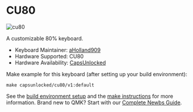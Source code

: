 # CU80

![cu80](https://i.imgur.com/p8D4POn.png)

A customizable 80% keyboard.

* Keyboard Maintainer: [aHolland909](https://github.com/aholland909)
* Hardware Supported: CU80
* Hardware Availability: [CapsUnlocked](https://caps-unlocked.com/group-buy-cu80/)

Make example for this keyboard (after setting up your build environment):

    make capsunlocked/cu80/v1:default

See the [build environment setup](https://docs.qmk.fm/#/getting_started_build_tools) and the [make instructions](https://docs.qmk.fm/#/getting_started_make_guide) for more information. Brand new to QMK? Start with our [Complete Newbs Guide](https://docs.qmk.fm/#/newbs).
